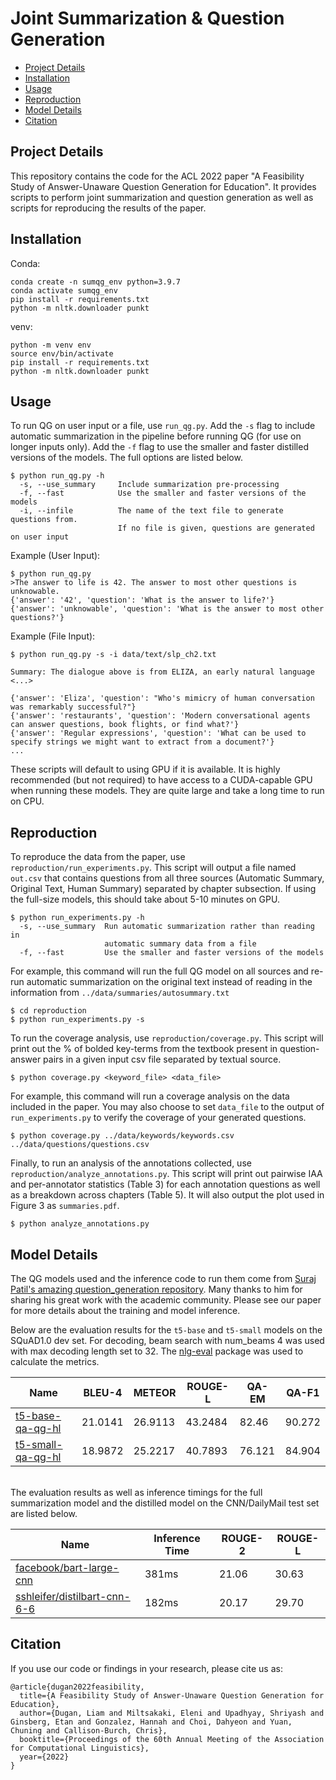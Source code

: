 # Joint Summarization & Question Generation
- [Project Details](#project-details)
- [Installation](#installation)
- [Usage](#usage)
- [Reproduction](#reproduction)
- [Model Details](#model-details)
- [Citation](#citation)

## Project Details
This repository contains the code for the ACL 2022 paper "A Feasibility Study of Answer-Unaware Question Generation for Education". It provides scripts to perform joint summarization and question generation as well as scripts for reproducing the results of the paper. 


## Installation

Conda:
```
conda create -n sumqg_env python=3.9.7
conda activate sumqg_env
pip install -r requirements.txt
python -m nltk.downloader punkt
```
venv:
```
python -m venv env
source env/bin/activate
pip install -r requirements.txt
python -m nltk.downloader punkt
```

## Usage

To run QG on user input or a file, use `run_qg.py`. Add the `-s` flag to include automatic summarization in the pipeline before running QG (for use on longer inputs only). Add the `-f` flag to use the smaller and faster distilled versions of the models. The full options are listed below.
```
$ python run_qg.py -h
  -s, --use_summary     Include summarization pre-processing
  -f, --fast            Use the smaller and faster versions of the models
  -i, --infile          The name of the text file to generate questions from.
                        If no file is given, questions are generated on user input
```

Example (User Input):
```
$ python run_qg.py
>The answer to life is 42. The answer to most other questions is unknowable.
{'answer': '42', 'question': 'What is the answer to life?'}
{'answer': 'unknowable', 'question': 'What is the answer to most other questions?'}
```

Example (File Input):
```
$ python run_qg.py -s -i data/text/slp_ch2.txt

Summary: The dialogue above is from ELIZA, an early natural language <...>

{'answer': 'Eliza', 'question': "Who's mimicry of human conversation was remarkably successful?"}
{'answer': 'restaurants', 'question': 'Modern conversational agents can answer questions, book flights, or find what?'}
{'answer': 'Regular expressions', 'question': 'What can be used to specify strings we might want to extract from a document?'}
...
```

These scripts will default to using GPU if it is available. It is highly recommended (but not required) to have access to a CUDA-capable GPU when running these models. They are quite large and take a long time to run on CPU.

## Reproduction

To reproduce the data from the paper, use `reproduction/run_experiments.py`. This script will output a file named `out.csv` that contains questions from all three sources (Automatic Summary, Original Text, Human Summary) separated by chapter subsection. If using the full-size models, this should take about 5-10 minutes on GPU.
```
$ python run_experiments.py -h
  -s, --use_summary  Run automatic summarization rather than reading in
                     automatic summary data from a file
  -f, --fast         Use the smaller and faster versions of the models
```

For example, this command will run the full QG model on all sources and re-run automatic summarization on the original text instead of reading in the information from `../data/summaries/autosummary.txt`
```
$ cd reproduction
$ python run_experiments.py -s
```

To run the coverage analysis, use `reproduction/coverage.py`. This script will print out the % of bolded key-terms from the textbook present in question-answer pairs in a given input csv file separated by textual source.
```
$ python coverage.py <keyword_file> <data_file>
```

For example, this command will run a coverage analysis on the data included in the paper. You may also choose to set ``data_file`` to the output of ``run_experiments.py`` to verify the coverage of your generated questions.
```
$ python coverage.py ../data/keywords/keywords.csv ../data/questions/questions.csv
```

Finally, to run an analysis of the annotations collected, use `reproduction/analyze_annotations.py`. This script will print out pairwise IAA and per-annotator statistics (Table 3) for each annotation questions as well as a breakdown across chapters (Table 5). It will also output the plot used in Figure 3 as `summaries.pdf`.
```
$ python analyze_annotations.py
```

## Model Details

The QG models used and the inference code to run them come from [Suraj Patil's amazing question_generation repository](https://github.com/patil-suraj/question_generation). Many thanks to him for sharing his great work with the academic community. Please see our paper for more details about the training and model inference.

Below are the evaluation results for the `t5-base` and `t5-small` models on the SQuAD1.0 dev set. For decoding, beam search with num_beams 4 was used with max decoding length set to 32. The [nlg-eval](https://github.com/Maluuba/nlg-eval) package was used to calculate the metrics.

| Name                                                                       | BLEU-4  | METEOR  | ROUGE-L | QA-EM  | QA-F1  |
|----------------------------------------------------------------------------|---------|---------|---------|--------|--------|
| [t5-base-qa-qg-hl](https://huggingface.co/valhalla/t5-base-qa-qg-hl)       | 21.0141 | 26.9113 | 43.2484 | 82.46  | 90.272 |
| [t5-small-qa-qg-hl](https://huggingface.co/valhalla/t5-small-qa-qg-hl)     | 18.9872 | 25.2217 | 40.7893 | 76.121 | 84.904 |

<br/>The evaluation results as well as inference timings for the full summarization model and the distilled model on the CNN/DailyMail test set are listed below.

| Name                                                                       | Inference Time  | ROUGE-2  | ROUGE-L |
|----------------------------------------------------------------------------|---------|---------|---------|
| [facebook/bart-large-cnn](https://huggingface.co/facebook/bart-large-cnn)       | 381ms | 21.06 | 30.63 |
| [sshleifer/distilbart-cnn-6-6](https://huggingface.co/sshleifer/distilbart-cnn-6-6)     | 182ms | 20.17 | 29.70 |

## Citation
If you use our code or findings in your research, please cite us as:
```
@article{dugan2022feasibility,
  title={A Feasibility Study of Answer-Unaware Question Generation for Education},
  author={Dugan, Liam and Miltsakaki, Eleni and Upadhyay, Shriyash and Ginsberg, Etan and Gonzalez, Hannah and Choi, Dahyeon and Yuan, Chuning and Callison-Burch, Chris},
  booktitle={Proceedings of the 60th Annual Meeting of the Association for Computational Linguistics},
  year={2022}
}
```